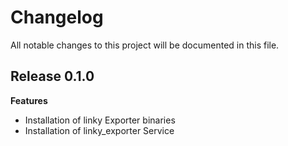 # Changelog

All notable changes to this project will be documented in this file.

## Release 0.1.0

**Features**

- Installation of linky Exporter binaries
- Installation of linky_exporter Service
